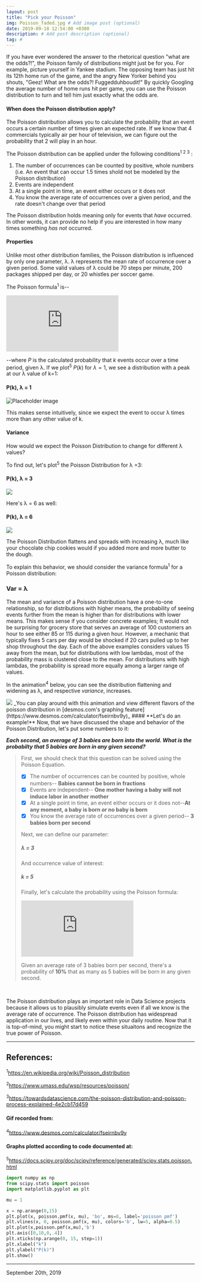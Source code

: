 ```yaml
---
layout: post
title: "Pick your Poisson"
img: Poisson_faded.jpg # Add image post (optional)
date: 2019-09-18 12:54:00 +0300
description: # Add post description (optional)
tag: #
---
```


If you have ever wondered the answer to the rhetorical question "what are the odds?!", the Poisson family of distributions might just be for you. For example, picture yourself in Yankee stadium. The opposing team has just hit its 12th home run of the game, and the angry New Yorker behind you shouts, "Geez! What are the odds?! Fuggedduhboudit!" By quickly Googling the average number of home runs hit per game, you can use the Poisson distribution to turn and tell him just exactly what the odds are.

#### **When does the Poisson distribution apply?**

The Poisson distribution allows you to calculate the probability that an event occurs a certain number of times given an expected rate. If we know that 4 commercials typically air per hour of television, we can figure out the probability that 2 will play in an hour.

The Poisson distribution can be applied under the following conditions<sup>1 2 3</sup> :

1. The number of occurrences can be counted by positive, whole numbers (i.e. An event that can occur 1.5 times shold not be modeled by the Poisson distribution)
2. Events are independent
3. At a single point in time, an event either occurs or it does not
4. You know the average rate of occurrences over a given period, and the rate doesn't change over that period

The Poisson distribution holds meaning only for events that _have_ occurred. In other words, it can provide no help if you are interested in how many times something _has not_ occurred. 

#### **Properties**
Unlike most other distribution families, the Poisson distribution is influenced by only one parameter, λ. λ represents the mean rate of occurrence over a given period. Some valid values of λ could be 70 steps per minute, 200 packages shipped per day, or 20 whistles per soccer game.

The Poisson formula<sup>1</sup> is--

![equation](https://latex.codecogs.com/gif.latex?%24%24P%28k%29%20%3D%20e%5E%7B-%5Clambda%7D%5Cfrac%7B%5Clambda%5Ek%7D%7Bk%21%7D%24%24)

--where $P$ is the calculated probability that $k$ events occur over a time period, given λ. If we plot<sup>5</sup> $P(k)$ for $\lambda = 1$, we see a distribution with a peak at our λ value of k=1:

#### P(k), λ = 1

![Placeholder image](https://en.wikipedia.org/wiki/Volcano_plot_(statistics)#/media/File:Volcano_eg.jpg "Changed config")


This makes sense intuitively, since we expect the event to occur λ times more than any other value of k. 

#### **Variance**
How would we expect the Poisson Distribution to change for different λ values?

To find out, let's plot<sup>5</sup> the Poisson Distribution for λ =3:

#### P(k), λ = 3
<img src="lambda3.png">

Here's λ = 6 as well:

#### P(k), λ = 6
<img src="https://images.app.goo.gl/H9yKzcDJ7ZoQybQg9">

The Poisson Distribution flattens and spreads with increasing λ, much like your chocolate chip cookies would if you added more and more butter to the dough. 

To explain this behavior, we should consider the variance formula<sup>1</sup> for a Poisson distribution:


### Var = λ


The mean and variance of a Poisson distribution have a one-to-one relationship, so for distributions with higher means, the probability of seeing events further from the mean is higher than for distributions with lower means. This makes sense if you consider concrete examples; It would not be surprising for grocery store that serves an average of 100 customers an hour to see either 85 or 115 during a given hour. However, a mechanic that typically fixes 5 cars per day would be shocked if 20 cars pulled up to her shop throughout the day. Each of the above examples considers values 15 away from the mean, but for distributions with low lambdas, most of the probability mass is clustered close to the mean. For distributions with high lambdas, the probability is spread more equally among a larger range of values.

In the animation<sup>4</sup> below, you can see the distribution flattening and widening as λ, and respective $variance$, increases. 

<img src="https://github.com/cgostic/cgostic_bef_theme/blob/master/_posts/Poisson.gif">
_You can play around with this animation and view different flavors of the poisson distribution in [desmos.com's graphing feature](https://www.desmos.com/calculator/fseirnbv9y)_   
#### **Let's do an example!**
Now, that we have discussed the shape and behavior of the Poisson Distribution, let's put some numbers to it: 

**_Each second, an average of 3 babies are born into the world. What is the probabilty that 5 babies are born in any given second?_**


>First, we should check that this question can be solved using the Poisson Equation.
>- [x] The number of occurrences can be counted by positive, whole numbers-- <b>Babies cannot be born in fractions</b>
>- [x] Events are independent-- <b>One mother having a baby will not induce labor in another mother</b>
>- [x] At a single point in time, an event either occurs or it does not--<b>At any moment, a baby is born _or_ no baby is born</b>
>- [x] You know the average rate of occurrences over a given period-- <b>3 babies born per second</b>
>
>Next, we can define our parameter:
>
>##### λ = 3 
>
>And occurrence value of interest:
>
>##### k = 5
>
>Finally, let's calculate the probability using the Poisson formula:
>
>![equation](https://latex.codecogs.com/gif.latex?P%285%29%20%3D%20e%5E%7B-3%7D%5Cfrac%7B3%5E%7B5%7D%7D%7B5%21%7D%20%3D%20.10)
>
>Given an average rate of 3 babies born per second, there's a probability of **10%** that as many as 5 babies will be born in any given second. 

&nbsp;
&nbsp;

The Poisson distribution plays an important role in Data Science projects because it allows us to plausibly simulate events even if all we know is the average rate of occurrence. The Poisson distribution has widespread application in our lives, and likely even within your daily routine. Now that it is top-of-mind, you might start to notice these situaitons and recognize the true power of Poisson.

---

## References:

<sup>1</sup>https://en.wikipedia.org/wiki/Poisson_distribution

<sup>2</sup>https://www.umass.edu/wsp/resources/poisson/

<sup>3</sup>https://towardsdatascience.com/the-poisson-distribution-and-poisson-process-explained-4e2cb17d459

#### Gif recorded from:

<sup>4</sup>https://www.desmos.com/calculator/fseirnbv9y 

#### Graphs plotted according to code documented at:

<sup>5</sup>https://docs.scipy.org/doc/scipy/reference/generated/scipy.stats.poisson.html

```Python
import numpy as np
from scipy.stats import poisson
import matplotlib.pyplot as plt

mu = 1

x = np.arange(0,15)
plt.plot(x, poisson.pmf(x, mu), 'bo', ms=8, label='poisson pmf')
plt.vlines(x, 0, poisson.pmf(x, mu), colors='b', lw=5, alpha=0.5)
plt.plot(x,poisson.pmf(x,mu),'b')
plt.axis([0,10,0,.4])
plt.xticks(np.arange(0, 15, step=1))
plt.xlabel("k")
plt.ylabel("P(k)")
plt.show()
```
---
September 20th, 2019